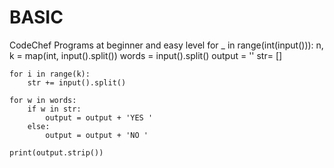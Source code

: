 # BASIC
CodeChef Programs at beginner and easy level
for _ in range(int(input())):
    n, k = map(int, input().split())
    words = input().split()
    output = ''
    str= []

    for i in range(k):
        str += input().split()

    for w in words:
        if w in str:
            output = output + 'YES '
        else:
            output = output + 'NO '

    print(output.strip())

